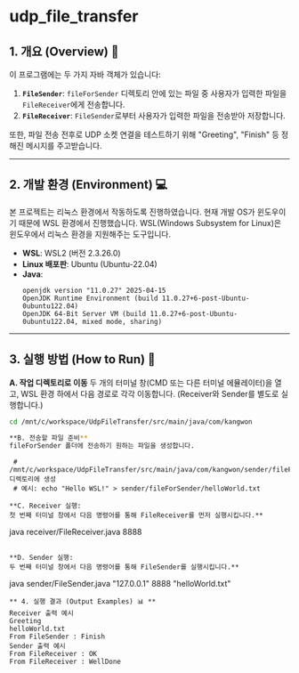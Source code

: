 # udp_file_transfer

## 1. 개요 (Overview) 📜
이 프로그램에는 두 가지 자바 객체가 있습니다:

1.  **`FileSender`**: `fileForSender` 디렉토리 안에 있는 파일 중 사용자가 입력한 파일을 `FileReceiver`에게 전송합니다.
2.  **`FileReceiver`**: `FileSender`로부터 사용자가 입력한 파일을 전송받아 저장합니다.

또한, 파일 전송 전후로 UDP 소켓 연결을 테스트하기 위해 "Greeting", "Finish" 등 정해진 메시지를 주고받습니다.

---
## 2. 개발 환경 (Environment) 💻
본 프로젝트는 리눅스 환경에서 작동하도록 진행하였습니다. 현재 개발 OS가 윈도우이기 때문에 WSL 환경에서 진행했습니다.
WSL(Windows Subsystem for Linux)은 윈도우에서 리눅스 환경을 지원해주는 도구입니다.

* **WSL**: WSL2 (버전 2.3.26.0)
* **Linux 배포판**: Ubuntu (Ubuntu-22.04)
* **Java**:
    ```
    openjdk version "11.0.27" 2025-04-15
    OpenJDK Runtime Environment (build 11.0.27+6-post-Ubuntu-0ubuntu122.04)
    OpenJDK 64-Bit Server VM (build 11.0.27+6-post-Ubuntu-0ubuntu122.04, mixed mode, sharing)
    ```

---
## 3. 실행 방법 (How to Run) 🚀

**A. 작업 디렉토리로 이동**
   두 개의 터미널 창(CMD 또는 다른 터미널 에뮬레이터)을 열고, WSL 환경 하에서 다음 경로로 각각 이동합니다. (Receiver와 Sender를 별도로 실행합니다.)
   ```bash
   cd /mnt/c/workspace/UdpFileTransfer/src/main/java/com/kangwon

**B. 전송할 파일 준비**
   fileForSender 폴더에 전송하기 원하는 파일을 생성합니다.
   ```
     # /mnt/c/workspace/UdpFileTransfer/src/main/java/com/kangwon/sender/fileForSender/ 디렉토리에 생성
     # 예시: echo "Hello WSL!" > sender/fileForSender/helloWorld.txt
   ```
**C. Receiver 실행:
첫 번째 터미널 창에서 다음 명령어를 통해 FileReceiver를 먼저 실행시킵니다.**
```
java receiver/FileReceiver.java 8888
```

**D. Sender 실행:
두 번째 터미널 창에서 다음 명령어를 통해 FileSender를 실행시킵니다.**
```
java sender/FileSender.java "127.0.0.1" 8888 "helloWorld.txt"
```
** 4. 실행 결과 (Output Examples) 📊 **
Receiver 출력 예시
Greeting
helloWorld.txt
From FileSender : Finish
Sender 출력 예시
From FileReceiver : OK
From FileReceiver : WellDone
